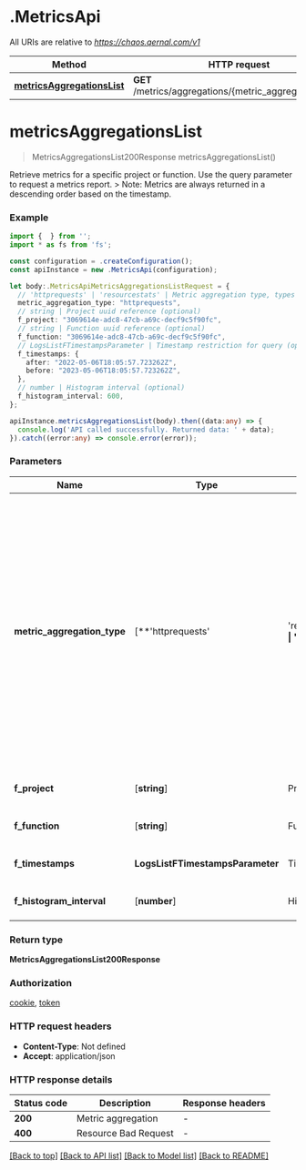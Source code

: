 # .MetricsApi

All URIs are relative to *https://chaos.qernal.com/v1*

Method | HTTP request | Description
------------- | ------------- | -------------
[**metricsAggregationsList**](MetricsApi.md#metricsAggregationsList) | **GET** /metrics/aggregations/{metric_aggregation_type} | Get metrics


# **metricsAggregationsList**
> MetricsAggregationsList200Response metricsAggregationsList()

Retrieve metrics for a specific project or function. Use the query parameter to request a metrics report.  > Note: Metrics are always returned in a descending order based on the timestamp. 

### Example


```typescript
import {  } from '';
import * as fs from 'fs';

const configuration = .createConfiguration();
const apiInstance = new .MetricsApi(configuration);

let body:.MetricsApiMetricsAggregationsListRequest = {
  // 'httprequests' | 'resourcestats' | Metric aggregation type, types can be used with either a project or a function filter.  - httprequests: Aggregated HTTP requests - resourcestats: Aggregated resource stats (such as CPU, Memory and Network)  > Note: aggregations cannot return more than 300 data points 
  metric_aggregation_type: "httprequests",
  // string | Project uuid reference (optional)
  f_project: "3069614e-adc8-47cb-a69c-decf9c5f90fc",
  // string | Function uuid reference (optional)
  f_function: "3069614e-adc8-47cb-a69c-decf9c5f90fc",
  // LogsListFTimestampsParameter | Timestamp restriction for query (optional)
  f_timestamps: {
    after: "2022-05-06T18:05:57.723262Z",
    before: "2023-05-06T18:05:57.723262Z",
  },
  // number | Histogram interval (optional)
  f_histogram_interval: 600,
};

apiInstance.metricsAggregationsList(body).then((data:any) => {
  console.log('API called successfully. Returned data: ' + data);
}).catch((error:any) => console.error(error));
```


### Parameters

Name | Type | Description  | Notes
------------- | ------------- | ------------- | -------------
 **metric_aggregation_type** | [**&#39;httprequests&#39; | &#39;resourcestats&#39;**]**Array<&#39;httprequests&#39; &#124; &#39;resourcestats&#39;>** | Metric aggregation type, types can be used with either a project or a function filter.  - httprequests: Aggregated HTTP requests - resourcestats: Aggregated resource stats (such as CPU, Memory and Network)  &gt; Note: aggregations cannot return more than 300 data points  | defaults to undefined
 **f_project** | [**string**] | Project uuid reference | (optional) defaults to undefined
 **f_function** | [**string**] | Function uuid reference | (optional) defaults to undefined
 **f_timestamps** | **LogsListFTimestampsParameter** | Timestamp restriction for query | (optional) defaults to undefined
 **f_histogram_interval** | [**number**] | Histogram interval | (optional) defaults to undefined


### Return type

**MetricsAggregationsList200Response**

### Authorization

[cookie](README.md#cookie), [token](README.md#token)

### HTTP request headers

 - **Content-Type**: Not defined
 - **Accept**: application/json


### HTTP response details
| Status code | Description | Response headers |
|-------------|-------------|------------------|
**200** | Metric aggregation |  -  |
**400** | Resource Bad Request |  -  |

[[Back to top]](#) [[Back to API list]](README.md#documentation-for-api-endpoints) [[Back to Model list]](README.md#documentation-for-models) [[Back to README]](README.md)


